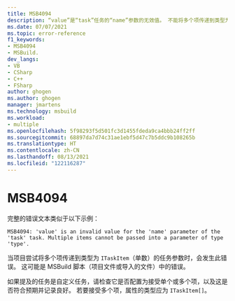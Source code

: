 ```yaml
---
title: MSB4094
description: “value”是“task”任务的“name”参数的无效值。 不能将多个项传递到类型为“type”的参数中。
ms.date: 07/07/2021
ms.topic: error-reference
f1_keywords:
- MSB4094
- MSBuild.
dev_langs:
- VB
- CSharp
- C++
- FSharp
author: ghogen
ms.author: ghogen
manager: jmartens
ms.technology: msbuild
ms.workload:
- multiple
ms.openlocfilehash: 5f98293f5d501fc3d1455fdeda9ca4bbb24ff2ff
ms.sourcegitcommit: 68897da7d74c31ae1ebf5d47c7b5ddc9b108265b
ms.translationtype: HT
ms.contentlocale: zh-CN
ms.lasthandoff: 08/13/2021
ms.locfileid: "122116287"
---
```

# <a name="msb4094"></a>MSB4094

完整的错误文本类似于以下示例：

```output
MSB4094: 'value' is an invalid value for the 'name' parameter of the 'task' task. Multiple items cannot be passed into a parameter of type 'type'.
```

当项目尝试将多个项传递到类型为 `ITaskItem`（单数）的任务参数时，会发生此错误。 这可能是 MSBuild 脚本（项目文件或导入的文件）中的错误。

如果提及的任务是自定义任务，请检查它是否配置为接受单个或多个项，以及这是否符合预期并记录良好。 若要接受多个项，属性的类型应为 `ITaskItem[]`。
